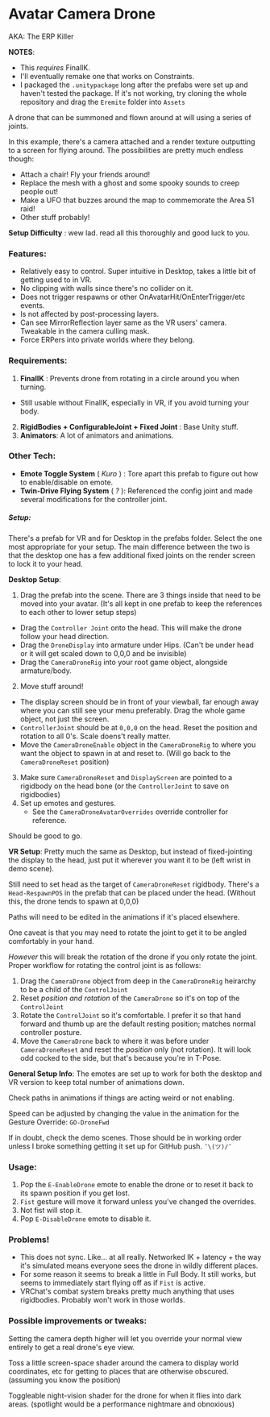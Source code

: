 # Avatar Camera Drone
AKA: The ERP Killer

**NOTES**:
 * This *requires* FinalIK.  
  * I'll eventually remake one that works on Constraints.
 * I packaged the `.unitypackage` long after the prefabs were set up and haven't tested the package.  If it's not working, try cloning the whole repository and drag the `Eremite` folder into `Assets`

A drone that can be summoned and flown around at will using a series of joints.

In this example, there's a camera attached and a render texture outputting to a screen for flying around.  The possibilities are pretty much endless though:

* Attach a chair!  Fly your friends around!
* Replace the mesh with a ghost and some spooky sounds to creep people out!
* Make a UFO that buzzes around the map to commemorate the Area 51 raid!
* Other stuff probably!

**Setup Difficulty** : wew lad.  read all this thoroughly and good luck to you.

### Features:
* Relatively easy to control.  Super intuitive in Desktop, takes a little bit of getting used to in VR.
* No clipping with walls since there's no collider on it.
* Does not trigger respawns or other OnAvatarHit/OnEnterTrigger/etc events.
* Is not affected by post-processing layers.
* Can see MirrorReflection layer same as the VR users' camera.  Tweakable in the camera culling mask.
* Force ERPers into private worlds where they belong.

### Requirements:
1. **FinalIK** : Prevents drone from rotating in a circle around you when turning.
  * Still usable without FinalIK, especially in VR, if you avoid turning your body.
2. **RigidBodies + ConfigurableJoint + Fixed Joint** : Base Unity stuff.
3. **Animators**: A lot of animators and animations.

### Other Tech:
* **Emote Toggle System** ( _Kuro_ ) : Tore apart this prefab to figure out how to enable/disable on emote.
* **Twin-Drive Flying System** ( _*?*_ ): Referenced the config joint and made several modifications for the controller joint.

##### Setup:
There's a prefab for VR and for Desktop in the prefabs folder.  Select the one most appropriate for your setup.   The main difference between the two is that the desktop one has a few additional fixed joints on the render screen to lock it to your head.

**Desktop Setup**:
1. Drag the prefab into the scene. There are 3 things inside that need to be moved into your avatar. (It's all kept in one prefab to keep the references to each other to lower setup steps)
  * Drag the `Controller Joint` onto the head.  This will make the drone follow your head direction.
  * Drag the `DroneDisplay` into armature under Hips. (Can't be under head or it will get scaled down to 0,0,0 and be invisible)
  * Drag the `CameraDroneRig` into your root game object, alongside armature/body.
2. Move stuff around!  
  * The display screen should be in front of your viewball, far enough away where you can still see your menu preferably. Drag the whole game object, not just the screen.
  * `ControllerJoint` should be at `0,0,0` on the head.  Reset the position and rotation to all 0's.  Scale doens't really matter.
  * Move the `CameraDroneEnable` object in the `CameraDroneRig` to where you want the object to spawn in at and reset to. (Will go back to the `CameraDroneReset` position)
3. Make sure `CameraDroneReset` and `DisplayScreen` are pointed to a rigidbody on the head bone (or the `ControllerJoint` to save on rigidbodies)
4. Set up emotes and gestures.
   * See the `CameraDroneAvatarOverrides` override controller for reference.

Should be good to go.

**VR Setup**:
Pretty much the same as Desktop, but instead of fixed-jointing the display to the head, just put it wherever you want it to be (left wrist in demo scene).

Still need to set head as the target of `CameraDroneReset` rigidbody. There's a `Head-RespawnPOS` in the prefab that can be placed under the head. (Without this, the drone tends to spawn at 0,0,0)

Paths will need to be edited in the animations if it's placed elsewhere.

One caveat is that you may need to rotate the joint to get it to be angled comfortably in your hand.  

*However* this will break the rotation of the drone if you only rotate the joint.  Proper workflow for rotating the control joint is as follows:

1. Drag the `CameraDrone` object from deep in the `CameraDroneRig` heirarchy to be a child of the `ControlJoint`
2. Reset *position and rotation* of the `CameraDrone` so it's on top of the `ControlJoint`
3. Rotate the `ControlJoint` so it's comfortable.  I prefer it so that hand forward and thumb up are the default resting position; matches normal controller posture.
4. Move the `CameraDrone` back to where it was before under `CameraDroneReset` and reset the *position* only (not rotation).  It will look odd cocked to the side, but that's because you're in T-Pose.

**General Setup Info**:
The emotes are set up to work for both the desktop and VR version to keep total number of animations down.

Check paths in animations if things are acting weird or not enabling.

Speed can be adjusted by changing the value in the animation for the Gesture Override: `GO-DroneFwd`

If in doubt, check the demo scenes.  Those should be in working order unless I broke something getting it set up for GitHub push. `¯\(ツ)/¯`

### Usage:
1. Pop the `E-EnableDrone` emote to enable the drone or to reset it back to its spawn position if you get lost.
2. `Fist` gesture will move it forward unless you've changed the overrides.
3. Not fist will stop it.  
4. Pop `E-DisableDrone` emote to disable it.

### Problems!
* This does not sync.  Like... at all really.  Networked IK + latency + the way it's simulated means everyone sees the drone in wildly different places.
* For some reason it seems to break a little in Full Body.  It still works, but seems to immediately start flying off as if `Fist` is active.
* VRChat's combat system breaks pretty much anything that uses rigidbodies.  Probably won't work in those worlds.

### Possible improvements or tweaks:
Setting the camera depth higher will let you override your normal view entirely to get a real drone's eye view.

Toss a little screen-space shader around the camera to display world coordinates, etc for getting to places that are otherwise obscured. (assuming you know the position)

Toggleable night-vision shader for the drone for when it flies into dark areas. (spotlight would be a performance nightmare and obnoxious)
